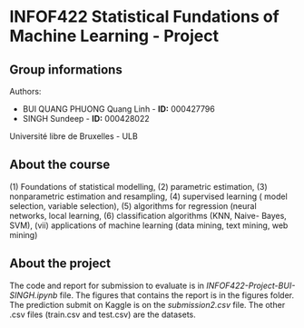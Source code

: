 # INFOF422 Statistical Fundations of Machine Learning - Project 

## Group informations 
Authors: 
- BUI QUANG PHUONG Quang Linh - <b>ID:</b> 000427796<br />
- SINGH Sundeep - <b>ID:</b> 000428022

Université libre de Bruxelles - ULB <br />

## About the course 
(1) Foundations of statistical modelling, (2) parametric estimation, (3) nonparametric estimation and resampling, (4) supervised learning ( model selection, variable selection), (5) algorithms for regression (neural networks, local learning, (6) classification algorithms (KNN, Naive- Bayes, SVM), (vii) applications of machine learning (data mining, text mining, web mining)

## About the project 
The code and report for submission to evaluate is in <i>INFOF422-Project-BUI-SINGH.ipynb</i> file. The figures that contains the report is in the figures folder. The prediction submit on Kaggle is on the <i>submission2.csv</i> file. The other .csv files (train.csv and test.csv) are the datasets.
